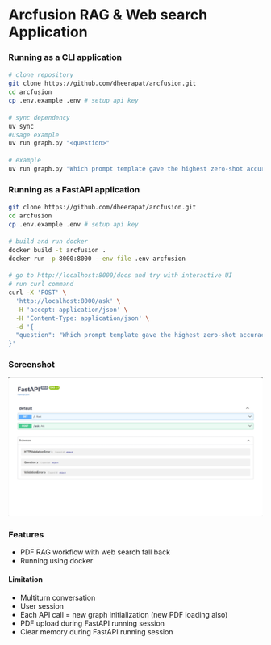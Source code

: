 # Arcfusion RAG & Web search Application

### Running as a CLI application

```bash
# clone repository
git clone https://github.com/dheerapat/arcfusion.git
cd arcfusion
cp .env.example .env # setup api key

# sync dependency
uv sync
#usage example
uv run graph.py "<question>"

# example
uv run graph.py "Which prompt template gave the highest zero-shot accuracy on Spider in Zhang et al.(2024)?"
```

### Running as a FastAPI application

```bash
git clone https://github.com/dheerapat/arcfusion.git
cd arcfusion
cp .env.example .env # setup api key

# build and run docker
docker build -t arcfusion .
docker run -p 8000:8000 --env-file .env arcfusion

# go to http://localhost:8000/docs and try with interactive UI
# run curl command
curl -X 'POST' \
  'http://localhost:8000/ask' \
  -H 'accept: application/json' \
  -H 'Content-Type: application/json' \
  -d '{
  "question": "Which prompt template gave the highest zero-shot accuracy on Spider in Zhang et al.(2024)?"
}'
```
### Screenshot
![screenshot](./screenshot/image.png)

### Features
- PDF RAG workflow with web search fall back
- Running using docker

#### Limitation
- Multiturn conversation
- User session
- Each API call = new graph initialization (new PDF loading also)
- PDF upload during FastAPI running session
- Clear memory during FastAPI running session